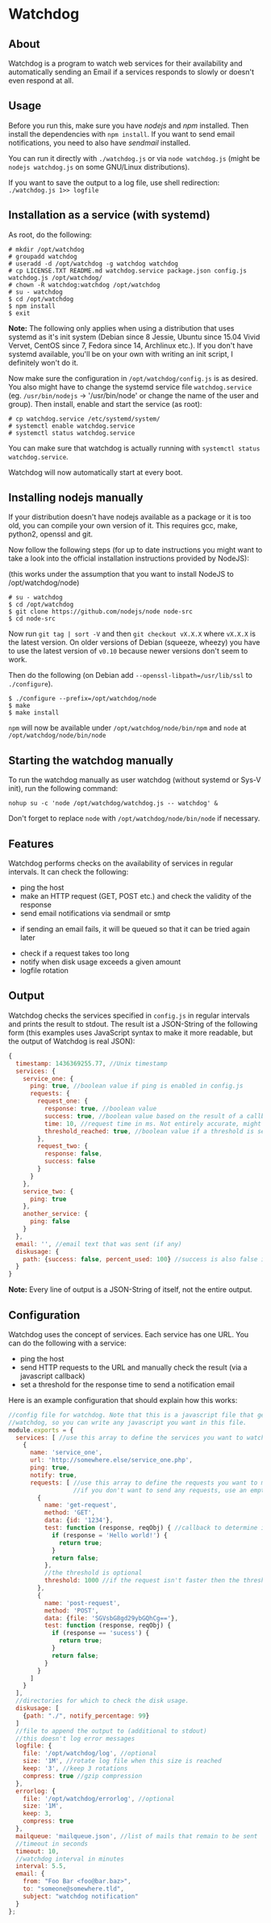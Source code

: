 Watchdog
========

About
-----
Watchdog is a program to watch web services for their availability and automatically sending an Email if a services responds to slowly or doesn't even respond at all.

Usage
-----
Before you run this, make sure you have *nodejs* and *npm* installed. Then install the dependencies with `npm install`. If you want to send email notifications, you need to also have *sendmail* installed.

You can run it directly with `./watchdog.js` or via `node watchdog.js` (might be `nodejs watchdog.js` on some GNU/Linux distributions).

If you want to save the output to a log file, use shell redirection: `./watchdog.js 1>> logfile`

Installation as a service (with systemd)
----------------------------------------

As root, do the following:
```
# mkdir /opt/watchdog
# groupadd watchdog
# useradd -d /opt/watchdog -g watchdog watchdog
# cp LICENSE.TXT README.md watchdog.service package.json config.js watchdog.js /opt/watchdog/
# chown -R watchdog:watchdog /opt/watchdog
# su - watchdog
$ cd /opt/watchdog
$ npm install
$ exit
```

**Note:** The following only applies when using a distribution that uses systemd as it's init system (Debian since 8 Jessie, Ubuntu since 15.04 Vivid Vervet, CentOS since 7, Fedora since 14, Archlinux etc.). If you don't have systemd available, you'll be on your own with writing an init script, I definitely won't do it.

Now make sure the configuration in `/opt/watchdog/config.js` is as desired. You also might have to change the systemd service file `watchdog.service` (eg. `/usr/bin/nodejs` -> '/usr/bin/node' or change the name of the user and group). Then install, enable and start the service (as root):
```
# cp watchdog.service /etc/systemd/system/
# systemctl enable watchdog.service
# systemctl status watchdog.service
```

You can make sure that watchdog is actually running with `systemctl status watchdog.service`.

Watchdog will now automatically start at every boot.

Installing nodejs manually
--------------------------
If your distribution doesn't have nodejs available as a package or it is too old, you can compile your own version of it. This requires gcc, make, python2, openssl and git.

Now follow the following steps (for up to date instructions you might want to take a look into the official installation instructions provided by NodeJS):

(this works under the assumption that you want to install NodeJS to /opt/watchdog/node)

```
# su - watchdog
$ cd /opt/watchdog
$ git clone https://github.com/nodejs/node node-src
$ cd node-src
```

Now run `git tag | sort -V` and then `git checkout vX.X.X` where `vX.X.X` is the latest version. On older versions of Debian (squeeze, wheezy) you have to use the latest version of `v0.10` because newer versions don't seem to work.

Then do the following (on Debian add `--openssl-libpath=/usr/lib/ssl` to `./configure`).

```
$ ./configure --prefix=/opt/watchdog/node
$ make
$ make install
```

`npm` will now be available under `/opt/watchdog/node/bin/npm` and `node` at `/opt/watchdog/node/bin/node`

Starting the watchdog manually
------------------------------
To run the watchdog manually as user watchdog (without systemd or Sys-V init), run the following command:

```
nohup su -c 'node /opt/watchdog/watchdog.js -- watchdog' &
```
Don't forget to replace `node` with `/opt/watchdog/node/bin/node` if necessary.

Features
--------
Watchdog performs checks on the availability of services in regular intervals. It can check the following:
* ping the host
* make an HTTP request (GET, POST etc.) and check the validity of the response
* send email notifications via sendmail or smtp
 - if sending an email fails, it will be queued so that it can be tried again later
* check if a request takes too long
* notify when disk usage exceeds a given amount
* logfile rotation

Output
------
Watchdog checks the services specified in `config.js` in regular intervals and prints the result to stdout. The result ist a JSON-String of the following form (this examples uses JavaScript syntax to make it more readable, but the output of Watchdog is real JSON):

```js
{
  timestamp: 1436369255.77, //Unix timestamp
  services: {
    service_one: {
      ping: true, //boolean value if ping is enabled in config.js
      requests: {
        request_one: {
          response: true, //boolean value
          success: true, //boolean value based on the result of a callback defined in config.js
          time: 10, //request time in ms. Not entirely accurate, might be incorrect by a few ms.
          threshold_reached: true, //boolean value if a threshold is set in config.js
        },
        request_two: {
          response: false,
          success: false
        }
      }
    },
    service_two: {
      ping: true
    },
    another_service: {
      ping: false
    }
  },
  email: '', //email text that was sent (if any)
  diskusage: {
    path: {success: false, percent_used: 100} //success is also false if the disk usage couldn't be determined
  }
}
```

**Note:** Every line of output is a JSON-String of itself, not the entire output.

Configuration
-------------
Watchdog uses the concept of services. Each service has one URL. You can do the following with a service:
* ping the host
* send HTTP requests to the URL and manually check the result (via a javascript callback)
* set a threshold for the response time to send a notification email

Here is an example configuration that should explain how this works:
```js
//config file for watchdog. Note that this is a javascript file that gets loaded as a module by
//watchdog, so you can write any javascript you want in this file.
module.exports = {
  services: [ //use this array to define the services you want to watch
    {
      name: 'service_one',
      url: 'http://somewhere.else/service_one.php',
      ping: true,
      notify: true,
      requests: [ //use this array to define the requests you want to make to this service
                  //if you don't want to send any requests, use an empty array
        {
          name: 'get-request',
          method: 'GET',
          data: {id: '1234'},
          test: function (response, reqObj) { //callback to determine if the request was successful
            if (response = 'Hello world!') {
              return true;
            }
            return false;
          },
          //the threshold is optional
          threshold: 1000 //if the request isn't faster then the threshold, a notification is sent
        },
        {
          name: 'post-request',
          method: 'POST',
          data: {file: 'SGVsbG8gd29ybGQhCg=='},
          test: function (response, reqObj) {
            if (response == 'sucess') {
              return true;
            }
            return false;
          }
        }
      ]
    }
  ],
  //directories for which to check the disk usage.
  diskusage: [
    {path: "./", notify_percentage: 99}
  ]
  //file to append the output to (additional to stdout)
  //this doesn't log error messages
  logfile: {
    file: '/opt/watchdog/log', //optional
    size: '1M', //rotate log file when this size is reached
    keep: '3', //keep 3 rotations
    compress: true //gzip compression
  },
  errorlog: {
    file: '/opt/watchdog/errorlog', //optional
    size: '1M',
    keep: 3,
    compress: true
  },
  mailqueue: 'mailqueue.json', //list of mails that remain to be sent
  //timeout in seconds
  timeout: 10,
  //watchdog interval in minutes
  interval: 5.5,
  email: {
    from: "Foo Bar <foo@bar.baz>",
    to: "someone@somewhere.tld",
    subject: "watchdog notification"
  }
};
```
